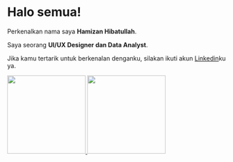# Halo semua! 

Perkenalkan nama saya **Hamizan Hibatullah**.<br>

Saya seorang **UI/UX Designer dan Data Analyst**.<br>

Jika kamu tertarik untuk berkenalan denganku, silakan ikuti akun [Linkedin](https://www.linkedin.com/in/hamizanhibatullah/)ku ya.

<p align="left">
<a href="https://github.com/ham407">
  <img height="180em" src="https://github-readme-stats-eight-theta.vercel.app/api?username=penuliscode&show_icons=true&theme=algolia&include_all_commits=true&count_private=true"/>
  <img height="180em" src="https://github-readme-stats-eight-theta.vercel.app/api/top-langs/?username=ham407&layout=compact&theme=algolia"/>
</a>
</p>
